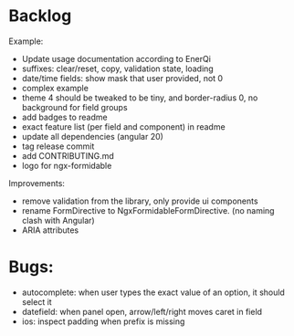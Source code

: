 # Backlog

Example:

- Update usage documentation according to EnerQi
- suffixes: clear/reset, copy, validation state, loading
- date/time fields: show mask that user provided, not 0
- complex example
- theme 4 should be tweaked to be tiny, and border-radius 0, no background for field groups
- add badges to readme
- exact feature list (per field and component) in readme
- update all dependencies (angular 20)
- tag release commit
- add CONTRIBUTING.md
- logo for ngx-formidable

Improvements:

- remove validation from the library, only provide ui components
- rename FormDirective to NgxFormidableFormDirective. (no naming clash with Angular)
- ARIA attributes

# Bugs:

- autocomplete: when user types the exact value of an option, it should select it
- datefield: when panel open, arrow/left/right moves caret in field
- ios: inspect padding when prefix is missing
